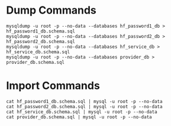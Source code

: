 
Dump Commands
=============

	mysqldump -u root -p --no-data --databases hf_password1_db > hf_password1_db.schema.sql
	mysqldump -u root -p --no-data --databases hf_password2_db > hf_password2_db.schema.sql
	mysqldump -u root -p --no-data --databases hf_service_db > hf_service_db.schema.sql
	mysqldump -u root -p --no-data --databases provider_db > provider_db.schema.sql


Import Commands
===============

	cat hf_password1_db.schema.sql | mysql -u root -p --no-data
	cat hf_password2_db.schema.sql | mysql -u root -p --no-data
	cat hf_service_db.schema.sql | mysql -u root -p --no-data
	cat provider_db.schema.sql | mysql -u root -p --no-data

